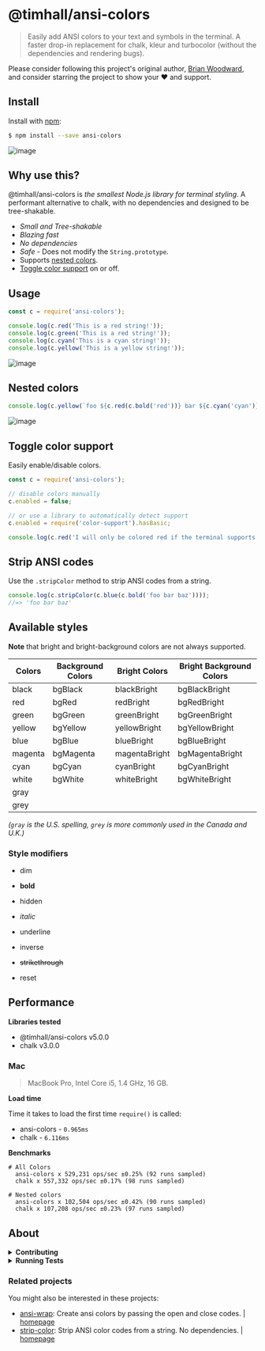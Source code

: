 # @timhall/ansi-colors

> Easily add ANSI colors to your text and symbols in the terminal. A faster drop-in replacement for chalk, kleur and turbocolor (without the dependencies and rendering bugs).

Please consider following this project's original author, [Brian Woodward](https://github.com/doowb), and consider starring the project to show your :heart: and support.

## Install

Install with [npm](https://www.npmjs.com/):

```sh
$ npm install --save ansi-colors
```

![image](https://user-images.githubusercontent.com/383994/39635445-8a98a3a6-4f8b-11e8-89c1-068c45d4fff8.png)

## Why use this?

@timhall/ansi-colors is _the smallest Node.js library for terminal styling_. A performant alternative to chalk, with no dependencies and designed to be tree-shakable.

- _Small and Tree-shakable_
- _Blazing fast_
- _No dependencies_
- _Safe_ - Does not modify the `String.prototype`.
- Supports [nested colors](#nested-colors).
- [Toggle color support](#toggle-color-support) on or off.

## Usage

```js
const c = require('ansi-colors');

console.log(c.red('This is a red string!'));
console.log(c.green('This is a red string!'));
console.log(c.cyan('This is a cyan string!'));
console.log(c.yellow('This is a yellow string!'));
```

![image](https://user-images.githubusercontent.com/383994/39653848-a38e67da-4fc0-11e8-89ae-98c65ebe9dcf.png)

## Nested colors

```js
console.log(c.yellow(`foo ${c.red(c.bold('red'))} bar ${c.cyan('cyan')} baz`));
```

![image](https://user-images.githubusercontent.com/383994/39635817-8ed93d44-4f8c-11e8-8afd-8c3ea35f5fbe.png)

## Toggle color support

Easily enable/disable colors.

```js
const c = require('ansi-colors');

// disable colors manually
c.enabled = false;

// or use a library to automatically detect support
c.enabled = require('color-support').hasBasic;

console.log(c.red('I will only be colored red if the terminal supports colors'));
```

## Strip ANSI codes

Use the `.stripColor` method to strip ANSI codes from a string.

```js
console.log(c.stripColor(c.blue(c.bold('foo bar baz'))));
//=> 'foo bar baz'
```

## Available styles

**Note** that bright and bright-background colors are not always supported.

| Colors  | Background Colors | Bright Colors | Bright Background Colors |
| ------- | ----------------- | ------------- | ------------------------ |
| black   | bgBlack           | blackBright   | bgBlackBright            |
| red     | bgRed             | redBright     | bgRedBright              |
| green   | bgGreen           | greenBright   | bgGreenBright            |
| yellow  | bgYellow          | yellowBright  | bgYellowBright           |
| blue    | bgBlue            | blueBright    | bgBlueBright             |
| magenta | bgMagenta         | magentaBright | bgMagentaBright          |
| cyan    | bgCyan            | cyanBright    | bgCyanBright             |
| white   | bgWhite           | whiteBright   | bgWhiteBright            |
| gray    |                   |               |                          |
| grey    |                   |               |                          |

_(`gray` is the U.S. spelling, `grey` is more commonly used in the Canada and U.K.)_

### Style modifiers

- dim
- **bold**

- hidden
- _italic_

- underline
- inverse
- ~~strikethrough~~

- reset

## Performance

**Libraries tested**

- @timhall/ansi-colors v5.0.0
- chalk v3.0.0

### Mac

> MacBook Pro, Intel Core i5, 1.4 GHz, 16 GB.

**Load time**

Time it takes to load the first time `require()` is called:

- ansi-colors - `0.965ms`
- chalk - `6.116ms`

**Benchmarks**

```
# All Colors
  ansi-colors x 529,231 ops/sec ±0.25% (92 runs sampled)
  chalk x 557,332 ops/sec ±0.17% (98 runs sampled)

# Nested colors
  ansi-colors x 102,504 ops/sec ±0.42% (90 runs sampled)
  chalk x 107,208 ops/sec ±0.23% (97 runs sampled)
```

## About

<details>
<summary><strong>Contributing</strong></summary>

Pull requests and stars are always welcome. For bugs and feature requests, [please create an issue](../../issues/new).

</details>

<details>
<summary><strong>Running Tests</strong></summary>

Running and reviewing unit tests is a great way to get familiarized with a library and its API. You can install dependencies and run tests with the following command:

```sh
$ yarn && yarn test
```

</details>

### Related projects

You might also be interested in these projects:

- [ansi-wrap](https://www.npmjs.com/package/ansi-wrap): Create ansi colors by passing the open and close codes. | [homepage](https://github.com/jonschlinkert/ansi-wrap 'Create ansi colors by passing the open and close codes.')
- [strip-color](https://www.npmjs.com/package/strip-color): Strip ANSI color codes from a string. No dependencies. | [homepage](https://github.com/jonschlinkert/strip-color 'Strip ANSI color codes from a string. No dependencies.')
